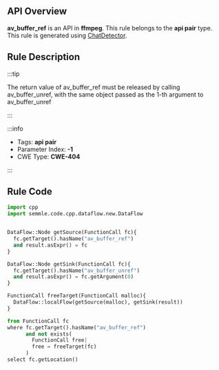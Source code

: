 ---
---


## API Overview
**av_buffer_ref** is an API in **ffmpeg**. This rule belongs to the **api pair** type. This rule is generated using [ChatDetector](../../tools/ChatDetector).
## Rule Description

:::tip

The return value of av_buffer_ref must be released by calling av_buffer_unref, with the same object passed as the 1-th argument to av_buffer_unref

:::

:::info

- Tags: **api pair**
- Parameter Index: **-1**
- CWE Type: **CWE-404**

:::

## Rule Code
```python
import cpp
import semmle.code.cpp.dataflow.new.DataFlow


DataFlow::Node getSource(FunctionCall fc){
  fc.getTarget().hasName("av_buffer_ref")
  and result.asExpr() = fc
}

DataFlow::Node getSink(FunctionCall fc){
  fc.getTarget().hasName("av_buffer_unref")
  and result.asExpr() = fc.getArgument(0)
}

FunctionCall freeTarget(FunctionCall malloc){
  DataFlow::localFlow(getSource(malloc), getSink(result))
}

from FunctionCall fc
where fc.getTarget().hasName("av_buffer_ref")
      and not exists(
        FunctionCall free| 
        free = freeTarget(fc)
      )
select fc.getLocation()

```